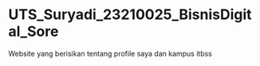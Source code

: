 # UTS_Suryadi_23210025_BisnisDigital_Sore
Website yang berisikan tentang profile saya dan kampus itbss

